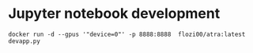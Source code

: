 # Jupyter notebook development
```
docker run -d --gpus '"device=0"' -p 8888:8888  flozi00/atra:latest devapp.py
```